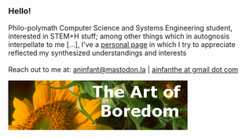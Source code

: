 ### Hello!
Philo-polymath Computer Science and Systems Engineering student, interested in STEM+H stuff; among other things which in autognosis interpellate to me [...], I've a [personal page](https://ainfanthe.github.io/) in which I try to appreciate reflected my synthesized understandings and interests <br><br> 
Reach out to me at: [aninfant@mastodon.la](https://mastodon.la/@aninfant) | <a href="mailto:ainfanthe@gmail.com">ainfanthe at gmail dot com</a>

<img style="" src="https://raw.githubusercontent.com/ainfanthe/ainfanthe/main/assets/img1.png">
